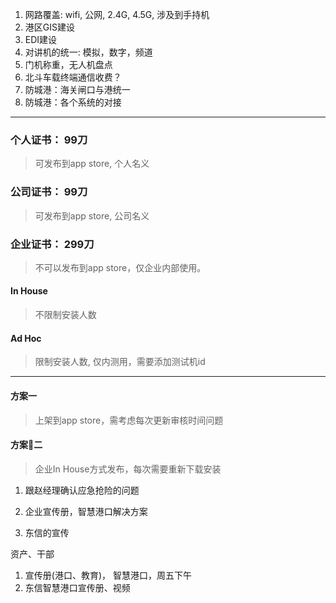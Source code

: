 1. 网路覆盖: wifi, 公网, 2.4G, 4.5G,  涉及到手持机
2. 港区GIS建设
3. EDI建设
4. 对讲机的统一: 模拟，数字，频道
5. 门机称重，无人机盘点
6. 北斗车载终端通信收费？
7. 防城港：海关闸口与港统一
8. 防城港：各个系统的对接

---

### 个人证书： 99刀
> 可发布到app store, 个人名义

### 公司证书： 99刀
> 可发布到app store, 公司名义

### 企业证书： 299刀
> 不可以发布到app store，仅企业内部使用。

#### In House
>不限制安装人数
#### Ad Hoc
>限制安装人数, 仅内测用，需要添加测试机id

---

#### 方案一
> 上架到app store，需考虑每次更新审核时间问题

#### 方案二
> 企业In House方式发布，每次需要重新下载安装



1. 跟赵经理确认应急抢险的问题

2. 企业宣传册，智慧港口解决方案

3. 东信的宣传

资产、干部

1. 宣传册(港口、教育)， 智慧港口，周五下午
2. 东信智慧港口宣传册、视频 